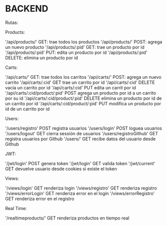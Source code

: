 # BACKEND

Rutas:

Products:

'/api/products/' GET: trae todos los productos
'/api/products/' POST: agrega un nuevo producto
'/api/products/:pid' GET: trae un producto por id
'/api/products/:pid' PUT: edita un producto por id
'/api/products/:pid' DELETE: elimina un producto por id


Carts:

'/api/carts/' GET: trae todos los carritos
'/api/carts/' POST: agrega un nuevo carrito
'/api/carts/:cid' GET trae un carrito por id
'/api/carts/:cid' DELETE vacía un carrito por id
'/api/carts/:cid' PUT edita un carrit por id
'/api/carts/:cid/product/:pid' POST agrega un producto por id a un carrito por su id
'/api/carts/:cid/product/:pid' DELETE elimina un producto por id de un carrito por id
'/api/carts/:cid/product/:pid' PUT modifica un producto por id de un carrito por id


Users:

'/users/registro' POST registra usuarios
'/users/login' POST loguea usuarios
'/users/logout' GET cierra sessión de usuarios
'/users/registroGithub' GET registra usuarios por Github
'/users/' GET recibe datos del usuario desde Github


JWT:

'/jwt/login' POST genera token
'/jwt/login' GET valida token
'/jwt/current' GET devuelve usuario desde cookies si existe el token


Views:

'/views/login' GET renderiza login
'/views/registro' GET renderiza registro
'/views/errorLogin' GET renderiza error en el login
'/views/errorRegistro' GET renderiza error en el registro


Real Time:

'/realtimeproducts/' GET renderiza productos en tiempo real
